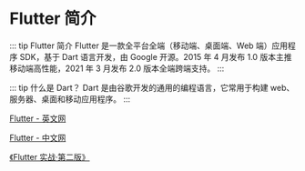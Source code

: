 # Flutter 简介

::: tip Flutter 简介
Flutter 是一款全平台全端（移动端、桌面端、Web 端）应用程序 SDK，基于 Dart 语言开发，由 Google 开源。2015 年 4 月发布 1.0 版本主推移动端高性能，2021 年 3 月发布 2.0 版本全端跨端支持。
:::

::: tip 什么是 Dart？
Dart 是由谷歌开发的通用的编程语言，它常用于构建 web、服务器、桌面和移动应用程序。
:::

[Flutter - 英文网](https://flutter.dev/)

[Flutter - 中文网](https://flutter.cn/)

[《Flutter 实战·第二版》](https://book.flutterchina.club/)
